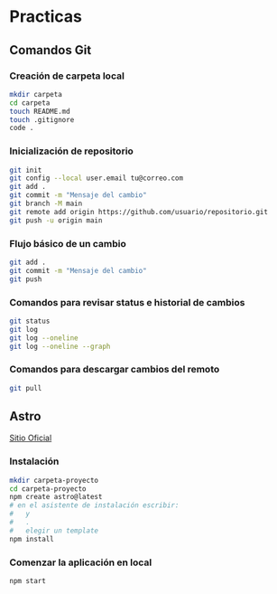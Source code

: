 # Practicas

## Comandos Git

### Creación de carpeta local

```bash
mkdir carpeta
cd carpeta
touch README.md
touch .gitignore
code .
```

### Inicialización de repositorio

```bash
git init
git config --local user.email tu@correo.com
git add .
git commit -m "Mensaje del cambio"
git branch -M main
git remote add origin https://github.com/usuario/repositorio.git
git push -u origin main
```

### Flujo básico de un cambio

```bash
git add .
git commit -m "Mensaje del cambio"
git push
```

### Comandos para revisar status e historial de cambios

```bash
git status
git log
git log --oneline
git log --oneline --graph
```

### Comandos para descargar cambios del remoto

```bash
git pull
```

## Astro

[Sitio Oficial](https://astro.build/)

### Instalación

```bash
mkdir carpeta-proyecto
cd carpeta-proyecto
npm create astro@latest
# en el asistente de instalación escribir:
#   y
#   .
#   elegir un template
npm install
```

### Comenzar la aplicación en local

```bash
npm start
```
